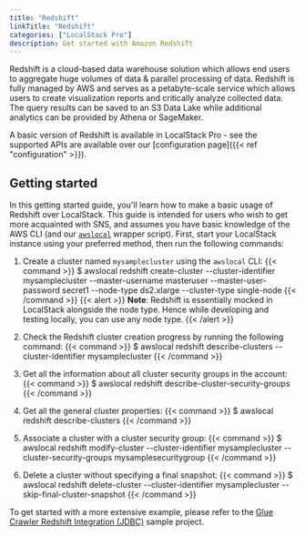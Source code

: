 ```yaml
---
title: "Redshift"
linkTitle: "Redshift"
categories: ["LocalStack Pro"]
description: Get started with Amazon Redshift
---
```


Redshift is a cloud-based data warehouse solution which allows end users to aggregate huge volumes of data & parallel processing of data. Redshift is fully managed by AWS and serves as a petabyte-scale service which allows users to create visualization reports and critically analyze collected data. The query results can be saved to an S3 Data Lake while additional analytics can be provided by Athena or SageMaker.

A basic version of Redshift is available in LocalStack Pro - see the supported APIs are available over our [configuration page]({{< ref "configuration" >}}).

## Getting started

In this getting started guide, you'll learn how to make a basic usage of Redshift over LocalStack. This guide is intended for users who wish to get more acquainted with SNS, and assumes you have basic knowledge of the AWS CLI (and our [`awslocal`](https://github.com/localstack/awscli-local) wrapper script). First, start your LocalStack instance using your preferred method, then run the following commands:

1. Create a cluster named `mysamplecluster` using the `awslocal` CLI:
   {{< command >}}
   $ awslocal redshift create-cluster --cluster-identifier mysamplecluster --master-username masteruser --master-user-password secret1 --node-type ds2.xlarge --cluster-type single-node
   {{< /command >}}
   {{< alert >}}
   **Note**: Redshift is essentially mocked in LocalStack alongside the node type. Hence while developing and testing locally, you can use any node type.
   {{< /alert >}}

2. Check the Redshift cluster creation progress by running the following command:
   {{< command >}}
   $ awslocal redshift describe-clusters --cluster-identifier mysamplecluster
   {{< /command >}}

3. Get all the information about all cluster security groups in the account:
   {{< command >}}
   $ awslocal redshift describe-cluster-security-groups
   {{< /command >}}

4. Get all the general cluster properties: 
   {{< command >}}
   $ awslocal redshift describe-clusters
   {{< /command >}}

5. Associate a cluster with a cluster security group:
   {{< command >}}
   $ awslocal redshift modify-cluster --cluster-identifier mysamplecluster --cluster-security-groups mysamplesecuritygroup
   {{< /command >}}

6. Delete a cluster without specifying a final snapshot:
   {{< command >}}
   $ awslocal redshift delete-cluster --cluster-identifier mysamplecluster --skip-final-cluster-snapshot
   {{< /command >}}

To get started with a more extensive example, please refer to the [Glue Crawler Redshift Integration (JDBC)](https://github.com/localstack/localstack-pro-samples/tree/master/glue-redshift-crawler) sample project.